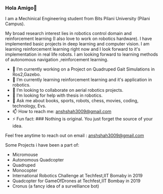 ### Hola Amigo👋

I am a Mechinical Engineering student from Bits Pilani University (Pilani Campus).

My broad research interest lies in robotics control domain and reinforcement learning (I also love to work on robotics hardware). I have implemented basic projects in deep learning and computer vision. I am learning reinforcement learning right now and I look forward to it's implementation in real life robots. I am looking forward to learning methods of autonomous navigation ,reinforcement learning.

- 🔭 I’m currently working on a Project on Quadruped Gait Simulations in Ros2,Gazebo.
- 🌱 I’m currently learning reinforcement learning and it's application in robotics.
- 👯 I’m looking to collaborate on aerial robotics projects.
- 🤔 I’m looking for help with thesis in robotics.
- 💬 Ask me about books, sports, robots, chess, movies, coding, technology, Evs.
- 📫 How to reach me: anshshah3009@gmail.com
- ⚡ Fun fact: ### Nothing is original. You just forget the source of your idea.

Feel free anytime to reach out on email : anshshah3009@gmail.com

Some Projects i have been a part of:
- Micromouse
- Autonomous Quadcopter
- Quadruped
- Monocopter
- International Robotics Challenge at Techfest,IIT Bomaby in 2019
- Quadcopter for GameOfDrones at Techfest,IIT Bombay in 2019
- Cronus (a fancy idea of a survelliance bot)
